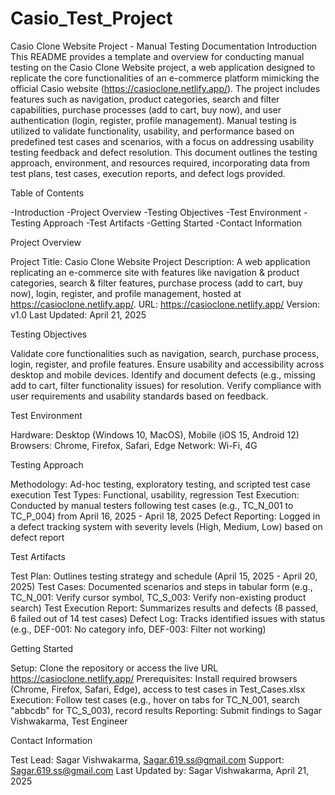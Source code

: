# Casio_Test_Project
Casio Clone Website Project - Manual Testing Documentation
Introduction
This README provides a template and overview for conducting manual testing on the Casio Clone Website project, a web application designed to replicate the core functionalities of an e-commerce platform mimicking the official Casio website (https://casioclone.netlify.app/). The project includes features such as navigation, product categories, search and filter capabilities, purchase processes (add to cart, buy now), and user authentication (login, register, profile management). Manual testing is utilized to validate functionality, usability, and performance based on predefined test cases and scenarios, with a focus on addressing usability testing feedback and defect resolution. This document outlines the testing approach, environment, and resources required, incorporating data from test plans, test cases, execution reports, and defect logs provided.

Table of Contents

-Introduction
-Project Overview
-Testing Objectives
-Test Environment
-Testing Approach
-Test Artifacts
-Getting Started
-Contact Information

Project Overview

Project Title: Casio Clone Website Project
Description: A web application replicating an e-commerce site with features like navigation & product categories, search & filter features, purchase process (add to cart, buy now), login, register, and profile management, hosted at https://casioclone.netlify.app/.
URL: https://casioclone.netlify.app/
Version: v1.0
Last Updated: April 21, 2025

Testing Objectives

Validate core functionalities such as navigation, search, purchase process, login, register, and profile features.
Ensure usability and accessibility across desktop and mobile devices.
Identify and document defects (e.g., missing add to cart, filter functionality issues) for resolution.
Verify compliance with user requirements and usability standards based on feedback.

Test Environment

Hardware: Desktop (Windows 10, MacOS), Mobile (iOS 15, Android 12)
Browsers: Chrome, Firefox, Safari, Edge
Network: Wi-Fi, 4G

Testing Approach

Methodology: Ad-hoc testing, exploratory testing, and scripted test case execution
Test Types: Functional, usability, regression
Test Execution: Conducted by manual testers following test cases (e.g., TC_N_001 to TC_P_004) from April 16, 2025 - April 18, 2025
Defect Reporting: Logged in a defect tracking system with severity levels (High, Medium, Low) based on defect report

Test Artifacts

Test Plan: Outlines testing strategy and schedule (April 15, 2025 - April 20, 2025)
Test Cases: Documented scenarios and steps in tabular form (e.g., TC_N_001: Verify cursor symbol, TC_S_003: Verify non-existing product search)
Test Execution Report: Summarizes results and defects (8 passed, 6 failed out of 14 test cases)
Defect Log: Tracks identified issues with status (e.g., DEF-001: No category info, DEF-003: Filter not working)

Getting Started

Setup: Clone the repository or access the live URL https://casioclone.netlify.app/
Prerequisites: Install required browsers (Chrome, Firefox, Safari, Edge), access to test cases in Test_Cases.xlsx
Execution: Follow test cases (e.g., hover on tabs for TC_N_001, search "abbcdb" for TC_S_003), record results
Reporting: Submit findings to Sagar Vishwakarma, Test Engineer

Contact Information

Test Lead: Sagar Vishwakarma, Sagar.619.ss@gmail.com
Support: Sagar.619.ss@gmail.com
Last Updated by: Sagar Vishwakarma, April 21, 2025

